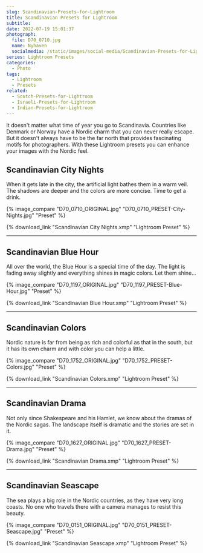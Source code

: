 ```yaml
---
slug: Scandinavian-Presets-for-Lightroom
title: Scandinavian Presets for Lightroom
subtitle:
date: 2022-07-19 15:01:37
photograph:
  file: D70_0710.jpg
  name: Nyhaven
  socialmedia: /static/images/social-media/Scandinavian-Presets-for-Lightroom.png
series: Lightroom Presets
categories:
  - Photo
tags:
  - Lightroom
  - Presets
related:
  - Scotch-Presets-for-Lightroom
  - Israeli-Presets-for-Lightroom
  - Indian-Presets-for-Lightroom
---
```


It doesn't matter what time of year you go to Scandinavia. Countries like Denmark or Norway have a Nordic charm that you can never really escape. But it doesn't always have to be the far north that provides fascinating motifs for photographers. With these Lightroom presets you can enhance your images with the Nordic feel.

<!-- more -->

## Scandinavian City Nights

When it gets late in the city, the artificial light bathes them in a warm veil. The shadows are deeper and the colors are more concise.
Time to get a drink.

{% image_compare
  "D70_0710_ORIGINAL.jpg"
  "D70_0710_PRESET-City-Nights.jpg"
  "Preset"
%}

{% download_link "Scandinavian City Nights.xmp" "Lightroom Preset" %}

---

## Scandinavian Blue Hour

All over the world, the Blue Hour is a special time of the day. The light is fading away slightly and everything shines in magic colors. Let them shine...

{% image_compare
  "D70_1197_ORIGINAL.jpg"
  "D70_1197_PRESET-Blue-Hour.jpg"
  "Preset"
%}

{% download_link "Scandinavian Blue Hour.xmp" "Lightroom Preset" %}

---

## Scandinavian Colors

Nordic nature is far from being as rich and colorful as that in the south, but it has its own charm and with color you can help a little.

{% image_compare
  "D70_1752_ORIGINAL.jpg"
  "D70_1752_PRESET-Colors.jpg"
  "Preset"
%}

{% download_link "Scandinavian Colors.xmp" "Lightroom Preset" %}

---

## Scandinavian Drama

Not only since Shakespeare and his Hamlet, we know about the dramas of the Nordic sagas. The landscape itself is dramatic and the stories are set in it.

{% image_compare
  "D70_1627_ORIGINAL.jpg"
  "D70_1627_PRESET-Drama.jpg"
  "Preset"
%}

{% download_link "Scandinavian Drama.xmp" "Lightroom Preset" %}

---

## Scandinavian Seascape

The sea plays a big role in the Nordic countries, as they have very long coasts. No one who travels there with a camera manages to resist this beauty.

{% image_compare
  "D70_0151_ORIGINAL.jpg"
  "D70_0151_PRESET-Seascape.jpg"
  "Preset"
%}

{% download_link "Scandinavian Seascape.xmp" "Lightroom Preset" %}
